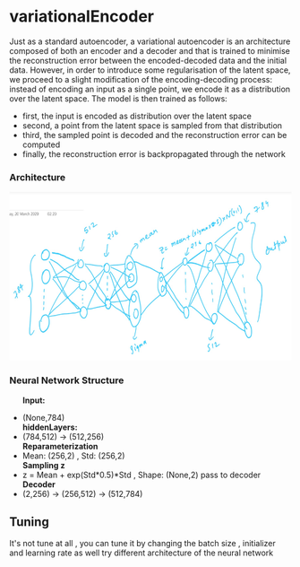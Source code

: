 # variationalEncoder

<p>Just as a standard autoencoder, a variational autoencoder is an architecture composed of both an encoder and a decoder and that is trained to minimise the reconstruction error between the encoded-decoded data and the initial data. However, in order to introduce some regularisation of the latent space, we proceed to a slight modification of the encoding-decoding process: instead of encoding an input as a single point, we encode it as a distribution over the latent space. The model is then trained as follows:</p>

<ul>
  
  <li>first, the input is encoded as distribution over the latent space</li>
  <li>second, a point from the latent space is sampled from that distribution</li>
  <li>third, the sampled point is decoded and the reconstruction error can be computed</li>
  <li>finally, the reconstruction error is backpropagated through the network</li>
</ul>
 
 <h3> Architecture </h3>
<img src="architecture.png" width="600" height="300" alt="Architecture"/>
<h3>Neural Network Structure</h3>
<ul>
  
  <b>Input: </b> <li>(None,784)</li>
  <b>hiddenLayers:</b><li>(784,512) -> (512,256)</li>
  <b> Reparameterization</b> <li>Mean: (256,2) , Std: (256,2)</li>
  <b> Sampling z </b> <li> z = Mean + exp(Std*0.5)*Std , Shape: (None,2) pass to decoder  </li>
  <b> Decoder </b> <li>(2,256) -> (256,512) -> (512,784)</li>
</ul>


<h2> Tuning </h2>
<p> It's not tune at all , you can tune it by changing the batch size , initializer and learning rate as well try different architecture of the neural network </p>
